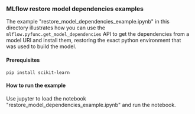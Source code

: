 ### MLflow restore model dependencies examples

The example "restore_model_dependencies_example.ipynb" in this directory illustrates
how you can use the `mlflow.pyfunc.get_model_dependencies` API to get the dependencies from a model URI
and install them, restoring the exact python environment that was used to build the model.

#### Prerequisites

```
pip install scikit-learn
```

#### How to run the example

Use jupyter to load the notebook "restore_model_dependencies_example.ipynb" and run the notebook.
